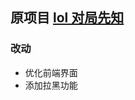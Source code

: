 ## 原项目 [lol 对局先知](https://github.com/real-web-world/hh-lol-prophet)


### 改动
   - 优化前端界面
   - 添加拉黑功能